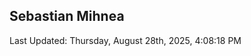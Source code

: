 <h2>Sebastian Mihnea</h2>

<!--RECENT_ACTIVITY:start-->
<!--RECENT_ACTIVITY:end-->
<!--RECENT_ACTIVITY:last_update-->
Last Updated: Thursday, August 28th, 2025, 4:08:18 PM
<!--RECENT_ACTIVITY:last_update_end-->

<!---LOL-STATS-START-HERE--->
<!---LOL-STATS-END-HERE--->
